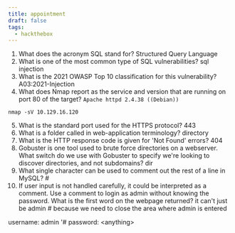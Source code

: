 ```yaml
---
title: appointment
draft: false
tags:
  - hackthebox
---
```

1. What does the acronym SQL stand for? 
Structured Query Language
2. What is one of the most common type of SQL vulnerabilities? 
sql injection
3. What is the 2021 OWASP Top 10 classification for this vulnerability?
A03:2021-Injection 
4. What does Nmap report as the service and version that are running on port 80 of the target? 
`Apache httpd 2.4.38 ((Debian))`

`nmap -sV 10.129.16.120`

5. What is the standard port used for the HTTPS protocol?
443
6.  What is a folder called in web-application terminology? 
directory
7. What is the HTTP response code is given for 'Not Found' errors? 
404
8. Gobuster is one tool used to brute force directories on a webserver. What switch do we use with Gobuster to specify we're looking to discover directories, and not subdomains? 
dir
9. What single character can be used to comment out the rest of a line in MySQL? 
\#
10. If user input is not handled carefully, it could be interpreted as a comment. Use a comment to login as admin without knowing the password. What is the first word on the webpage returned?
it can't just be admin \# because we need to close the area where admin is entered

username: admin '#
password: \<anything>
